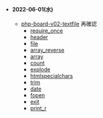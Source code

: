 - #### 2022-06-01(水)
  - [php-board-v02-textfile](https://github.com/winofsql/php-board-v02-textfile) 再確認
    - [require_once](https://www.php.net/manual/ja/function.require-once.php)
    - [header](https://www.php.net/manual/ja/function.header.php)
    - [file](https://www.php.net/manual/ja/function.file.php)
    - [array_reverse](https://www.php.net/manual/ja/function.array-reverse.php)
    - [array](https://www.php.net/manual/ja/function.array.php)
    - [count](https://www.php.net/manual/ja/function.count.php)
    - [explode](https://www.php.net/manual/ja/function.explode.php)
    - [htmlspecialchars](https://www.php.net/manual/ja/function.htmlspecialchars.php)
    - [trim](https://www.php.net/manual/ja/function.trim.php)
    - [date](https://www.php.net/manual/ja/function.date.php)
    - [fopen](https://www.php.net/manual/ja/function.fopen.php)
    - [exit](https://www.php.net/manual/ja/function.exit.php)
    - [print_r](https://www.php.net/manual/ja/function.print-r.php)
